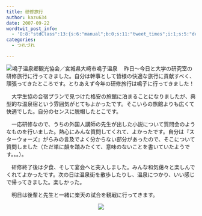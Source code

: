 ```yaml
---
title: 研修旅行
author: kazu634
date: 2007-09-22
wordtwit_post_info:
  - 'O:8:"stdClass":13:{s:6:"manual";b:0;s:11:"tweet_times";i:1;s:5:"delay";i:0;s:7:"enabled";i:1;s:10:"separation";s:2:"60";s:7:"version";s:3:"3.7";s:14:"tweet_template";b:0;s:6:"status";i:2;s:6:"result";a:0:{}s:13:"tweet_counter";i:2;s:13:"tweet_log_ids";a:1:{i:0;i:3245;}s:9:"hash_tags";a:0:{}s:8:"accounts";a:1:{i:0;s:7:"kazu634";}}'
categories:
  - つれづれ

---
```

<div class="section">
<p>
<a href="http://www.naruko.gr.jp/" onclick="__gaTracker('send', 'event', 'outbound-article', 'http://www.naruko.gr.jp/', '');" target="_blank"><img align="left" alt="鳴子温泉郷観光協会／宮城県大崎市鳴子温泉" src="http://img.simpleapi.net/small/http://www.naruko.gr.jp/" border="0" /></a>
</p>
  
<p>
    　昨日～今日と大学の研究室の研修旅行に行ってきました。自分は幹事として皆様の快適な旅行に貢献すべく、頑張ってきたところです。とりあえず今年の研修旅行は鳴子に行ってきました！
</p>
  
<p>
    　大学生協の合宿プランで見つけた格安の旅館に泊まることになりましたが、典型的な温泉宿という雰囲気がとてもよかったです。そこいらの旅館よりも広くて快適でした。自分のセンスに脱帽したとこです。
</p>
  
<p>
    　一応研修なので、うちの外国人講師の先生が出した小説について質問会のようなものを行いました。熱心にみんな質問してくれて、よかったです。自分は『スターウォーズ』がらみの言及でよく分からない部分があったので、そこについて質問しました（ただ単に韻を踏みたくて、意味のないことを書いていたようです。。。）。
</p>
  
<p>
    　研修終了後は夕食、そして宴会へと突入しました。みんな和気藹々と楽しんでくれてよかったです。次の日は温泉街を散歩したりし、温泉につかり、いい感じで帰ってきました。楽しかった。
</p>
  
<p>
    　明日は後輩と先生と一緒に楽天の試合を観戦に行ってきます。
</p>
  
<p>
<center>
<a href="http://flickr.com/photos/polegario/61915909/" onclick="__gaTracker('send', 'event', 'outbound-article', 'http://flickr.com/photos/polegario/61915909/', '');" title="Naruko Gorge in Autumn"><img src="http://farm1.static.flickr.com/31/61915909_d2fec5d3a4_m.jpg" /></a><br />
</center></div>
